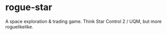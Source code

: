 rogue-star
==========

A space exploration &amp; trading game.  Think Star Control 2 / UQM, but more roguelikelike.
